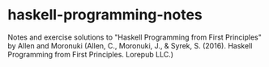 # haskell-programming-notes
Notes and exercise solutions to "Haskell Programming from First Principles" by Allen and Moronuki (Allen, C., Moronuki, J., &amp; Syrek, S. (2016). Haskell Programming from First Principles. Lorepub LLC.)

